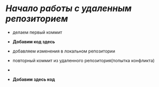 # __*Начало работы с удаленным репозиторием*__

* делаем первый коммит

* **Добавим код здесь**

* добавляем изменения в локальном репозитории

* повторный коммит из удаленного репозитория(попытка конфликта)

*
* **Добавим здесь код**
